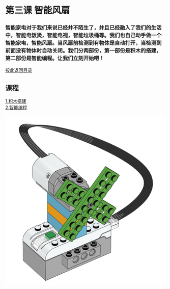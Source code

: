 ﻿# 第三课 智能风扇
### 智能家电对于我们来说已经并不陌生了，并且已经融入了我们的生活中，智能电饭煲，智能电视，智能垃圾桶等。我们也自己动手做一个智能家电，智能风扇。当风扇前检测到有物体是自动打开，当检测到前面没有物体时自动关闭。我们分两部份，第一部份是积木的搭建，第二部份是智能编程。让我们立刻开始吧！
[按此返回目录](unit3.md)
<br>
## 课程
[1.积木搭建](unit3.1.md)<br>
[2.智能编程](unit3.2.md)<br><br>
![Download](/Scratch/resource/unit3_01.png)


